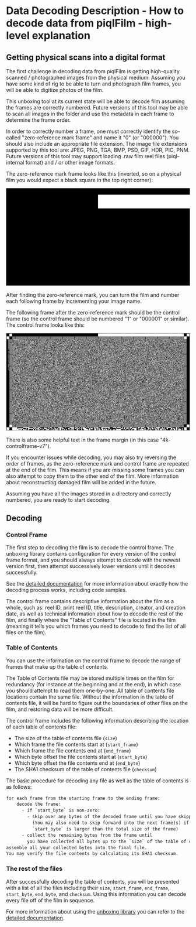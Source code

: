 # Data Decoding Description - How to decode data from piqlFilm - high-level explanation

## Getting physical scans into a digital format

The first challenge in decoding data from piqlFilm is getting high-quality
scanned / photographed images from the physical medium. Assuming you have some
kind of rig to be able to turn and photograph film frames, you will be able to
digitize photos of the film.

This unboxing tool at its current state will be able to decode film assuming the
frames are correctly numbered. Future versions of this tool may be able to scan
all images in the folder and use the metadata in each frame to determine the
frame order.

In order to correctly number a frame, one must correctly identify the so-called
"zero-reference mark frame" and name it "0" (or "000000"). You should also
include an appropriate file extension. The image file extensions supported by
this tool are: JPEG, PNG, TGA, BMP, PSD, GIF, HDR, PIC, PNM. Future versions of
this tool may support loading .raw film reel files (piql-internal format) and /
or other image formats.

The zero-reference mark frame looks like this (inverted, so on a physical film
you would expect a black square in the top right corner):

<!-- Generated with `convert dep/ivm_testdata/reel/png/000000.png -resize 1024x540 doc/i
mg/zero_reference_mark.webp` -->

![Zero-reference Mark](img/zero_reference_mark.webp)

After finding the zero-reference mark, you can turn the film and number each
following frame by incrementing your image name.

The following frame after the zero-reference mark should be the control frame
(so the control frame should be numbered "1" or "000001" or similar). The
control frame looks like this:

<!-- Generated with `convert dep/ivm_testdata/reel/png/000001.png -resize 1024x540 doc/i
mg/control_frame.webp` -->

![Control Frame](img/control_frame.webp)

There is also some helpful text in the frame margin (in this case
"4k-controlframe-v7").

If you encounter issues while decoding, you may also try reversing the order of
frames, as the zero-reference mark and control frame are repeated at the end of
the film. This means if you are missing some frames you can also attempt to copy
them to the other end of the film. More information about reconstructing damaged
film will be added in the future.

Assuming you have all the images stored in a directory and correctly numbered,
you are ready to start decoding.

## Decoding

### Control Frame

The first step to decoding the film is to decode the control frame. The unboxing
library contains configuration for every version of the control frame format,
and you should always attempt to decode with the newest version first, then
attempt successively lower versions until it decodes successfully.

See the [detailed documentation](DETAILED.md) for more information about exactly
how the decoding process works, including code samples.

The control frame contains descriptive information about the film as a whole,
such as: reel ID, print reel ID, title, description, creator, and creation date,
as well as technical information about how to decode the rest of the film, and
finally where the "Table of Contents" file is located in the film (meaning it
tells you which frames you need to decode to find the list of all files on the
film).

### Table of Contents

You can use the information on the control frame to decode the range of frames
that make up the table of contents.

The Table of Contents file may be stored multiple times on the film for
redundancy (for instance at the beginning and at the end), in which case you
should attempt to read them one-by-one. All table of contents file locations
contain the same file. Without the information in the table of contents file, it
will be hard to figure out the boundaries of other files on the film, and
restoring data will be more difficult.

The control frame includes the following information describing the location of
each table of contents file:

- The size of the table of contents file (`size`)
- Which frame the file contents start at (`start_frame`)
- Which frame the file contents end at (`end_frame`)
- Which byte offset the file contents start at (`start_byte`)
- Which byte offset the file contents end at (`end_byte`)
- The SHA1 checksum of the table of contents file (`checksum`)

The basic procedure for decoding any file as well as the table of contents is as
follows:

```txt
for each frame from the starting frame to the ending frame:
    decode the frame:
      - if `start_byte` is non-zero:
        - skip over any bytes of the decoded frame until you have skipped `start_byte` amount of bytes forward
          (You may also need to skip forward into the next frame(s) if
          `start_byte` is larger than the total size of the frame)
      - collect the remaining bytes from the frame until
        you have collected all bytes up to the `size` of the table of contents (in total)
assemble all your collected bytes into the final file.
You may verify the file contents by calculating its SHA1 checksum.
```

### The rest of the files

After successfully decoding the table of contents, you will be presented with a
list of all the files including their `size`, `start_frame`, `end_frame`,
`start_byte`, `end_byte`, and `checksum`. Using this information you can decode
every file off of the film in sequence.

For more information about using the
[unboxing library](https://github.com/piql/unboxing) you can refer to the
[detailed documentation](DETAILED.md).
